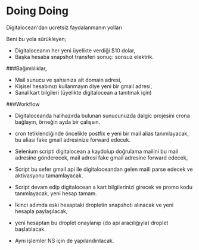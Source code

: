 # Doing Doing

Digitalocean'dan ucretsiz faydalanmanın yolları

Beni bu yola sürükleyen;
- Digitaloceanın her yeni üyelikte verdiği $10 dolar,
- Başka hesaba snapshot transferi
 sonuç: sonsuz elektrik.
 
###Bağımlılıklar,
- Mail sunucu ve şahsınıza ait domain adresi,
- Kişisel hesabınızı kullanmayın diye yeni bir gmail adresi,
- Sanal kart bilgileri (üyelikte digitalocean a tanıtmak için)

###Workflow
- Digitaloceanda halihazırda bulunan sunucunuzda dalgic projesini crona bağlayın, örneğin ayda bir çalışsın.
- cron tetiklendiğinde öncelikle postfix e yeni bir mail alias tanımlayacak, bu aliası fake gmail adresinize forward edecek.
- Selenium scripti digitalocean a kaydolup doğrulama mailini bu mail adresine gönderecek, mail adresi fake gmail adresine forward edecek,
- Script bu sefer gmail api ile digitaloceandan gelen maili parse edecek ve aktivasyonu tamamlayacak.
- Script devam edip digitalocean a kart bilgilerinizi girecek ve promo kodu tanımlayacak, yeni hesap tamam.

- İkinci adımda eski hesaptaki dropletin snapshotı alınacak ve yeni hesapla paylaşılacak,
- yeni hesaptan bu droplet onaylanıp (do api aracılığıyla) droplet başlatılacak.
- Aynı işlemler NS için de yapılandırılacak.
